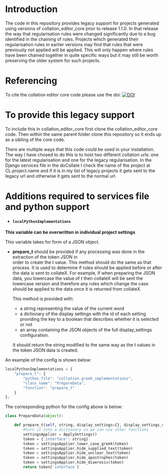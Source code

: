 # Introduction

The code in this repository provides legacy support for projects generated using versions of collation_editor_core prior to release 1.1.0. In that release the way that regularisation rules were changed significantly due to a bug identified in the chaining of rules. Projects which generated their regularisation rules in earlier versions may find that rules that were previously not applied will be applied. This will only happen where rules have been chained together in quite specific ways but it may still be worth preserving the older system for such projects.

# Referencing

To cite the collation editor core code please use the doi:
[![DOI](https://zenodo.org/badge/303814336.svg)](https://zenodo.org/badge/latestdoi/303814336)

# To provide this legacy support

To include this in collation_editor_core first clone the collation_editor_core code. Then within the same parent folder clone this repository so it ends up as a sibling of the core code.

There are multiple ways that this code could be used in your installation. The way I have chosed to do this is to host two different collation urls: one for the latest regularisation and one for the legacy regularisation. In the Django services file in the doCollate I check the name of the project at CL.project.name and if it is in my list of legacy projects it gets sent to the legacy url and otherwise it gets sent to the normal url.

# Additions required to services file and python support

- #### ```localPythonImplementations```

**This variable can be overwritten in individual project settings**

This variable takes for form of a JSON object.

- **prepare_t** should be provided if any processing was done in the extraction of the token JSON in  
  order to create the t value. This method should do the same as that process. It is used to determine if rules should be applied before or after the data is sent to collateX. For example, if when preparing the JSON data, you lowercase the value of t then collateX will be sent the lowercase version and therefore any rules which change the case should be applied to the data once it is returned from collateX.

  This method is provided with:
  - a string representing the value of the current word
  - a dictionary of the display settings with the id of each setting providing the key to a boolean that describes whether it is selected or not
  - an array containing the JSON objects of the full display_settings configuration.

  It should return the string modified to the same way as the t values in the token JSON data is created.


An example of the config is shown below:

```js
localPythonImplementations = {
    "prepare_t": {
        "python_file": "collation.greek_implementations",
        "class_name": "PrepareData",
        "function": "prepare_t"
    }
};
```

The corresponding python for the config above is below:

```python
class PrepareData(object):

    def prepare_t(self, string, display_settings={}, display_settings_config=[]):
        #turn it into a dictionary so we can use other functions
        settingsApplier = ApplySettings()
        token = {'interface': string}
        token = settingsApplier.lower_case_greek(token)
        token = settingsApplier.hide_supplied_text(token)
        token = settingsApplier.hide_unclear_text(token)
        token = settingsApplier.hide_apostrophes(token)
        token = settingsApplier.hide_diaeresis(token)
        return token['interface']

```
